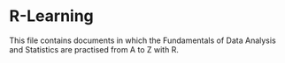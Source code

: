 # R-Learning

This file contains documents in which the Fundamentals of Data Analysis and Statistics are practised from A to Z with R.
